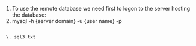 

1. To use the remote database we need first to logon to the server hosting the database:
2. mysql -h {server domain} -u {user name} -p

 <code>
 \. sql3.txt
</code>

